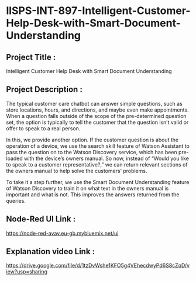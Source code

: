 # llSPS-INT-897-Intelligent-Customer-Help-Desk-with-Smart-Document-Understanding

## Project Title :
Intelligent Customer Help Desk with Smart Document Understanding

## Project Description : 
The typical customer care chatbot can answer simple questions, such as store locations, hours, and directions, and maybe even make appointments. When a question falls outside of the scope of the pre-determined question set, the option is typically to tell the customer that the question isn’t valid or offer to speak to a real person.

In this, we provide another option. If the customer question is about the operation of a device, we use the search skill feature of Watson Assistant to pass the question on to the Watson Discovery service, which has been pre-loaded with the device’s owners manual. So now, instead of “Would you like to speak to a customer representative?,” we can return relevant sections of the owners manual to help solve the customers’ problems.

To take it a step further, we use the Smart Document Understanding feature of Watson Discovery to train it on what text in the owners manual is important and what is not. This improves the answers returned from the queries.

## Node-Red UI Link :
https://node-red-avav.eu-gb.mybluemix.net/ui

## Explanation video Link : 
https://drive.google.com/file/d/1tzDvWshe1KFO5g4VEhecdwyPd6S8cZqD/view?usp=sharing

